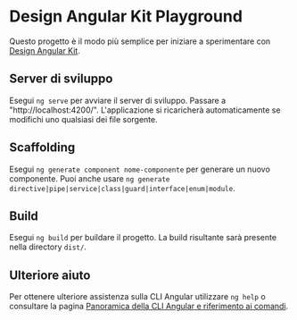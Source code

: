 # Design Angular Kit Playground

Questo progetto è il modo più semplice per iniziare a sperimentare con [Design Angular Kit](https://github.com/italia/design-angular-kit).

## Server di sviluppo

Esegui `ng serve` per avviare il server di sviluppo. Passare a "http://localhost:4200/". L'applicazione si ricaricherà automaticamente se modifichi uno qualsiasi dei file sorgente.

## Scaffolding

Esegui `ng generate component nome-componente` per generare un nuovo componente. Puoi anche usare `ng generate directive|pipe|service|class|guard|interface|enum|module`.

## Build

Esegui `ng build` per buildare il progetto. La build risultante sarà presente nella directory `dist/`.

## Ulteriore aiuto

Per ottenere ulteriore assistenza sulla CLI Angular utilizzare `ng help` o consultare la pagina [Panoramica della CLI Angular e riferimento ai comandi](https://angular.io/cli).